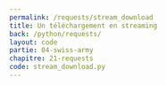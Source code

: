 ```yaml
---
permalink: /requests/stream_download
title: Un téléchargement en streaming
back: /python/requests/
layout: code
partie: 04-swiss-army
chapitre: 21-requests
code: stream_download.py
---
```

